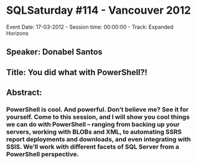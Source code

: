 # SQLSaturday #114 - Vancouver 2012
Event Date: 17-03-2012 - Session time: 00:00:00 - Track: Expanded Horizons
## Speaker: Donabel Santos
## Title: You did what with PowerShell?!
## Abstract:
### PowerShell is cool. And powerful. Don’t believe me? See it for yourself. Come to this session, and I will show you cool things we can do with PowerShell – ranging from backing up your servers, working with BLOBs and XML, to automating SSRS report deployments and downloads, and even integrating with SSIS. We’ll work with different facets of SQL Server from a PowerShell perspective. 
